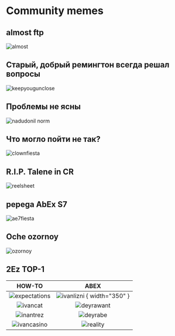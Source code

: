 # Community memes

## almost ftp
![almost](../images/memes/vipftp.png)
## Старый, добрый ремингтон всегда решал вопросы

![keepyougunclose](../images/memes/20230412_1654_Discord_Cool.png)

## Проблемы не ясны

![nadudonil norm](../images/memes/nadonatilnorm.png)

## Что могло пойти не так?

![clownfiesta](../images/memes/clown34.png)

## R.I.P. Talene in CR

![reelsheet](../images/memes/silasStonks.png)

## pepega AbEx S7

![ae7fiesta](../images/memes/AES7_TheHospital.jpg)

## Oche ozornoy

![ozornoy](../images/th/tr_meme.jpg) 

## 2Ez TOP-1

|                    HOW-TO                     |                     ABEX                      |
| :-------------------------------------------: | :-------------------------------------------: |
|  ![expectations](../images/memes/klubni.png)  |  ![ivanlizni](../images/memes/ivanlizni.png) { width="350" } |
|    ![ivancat](../images/memes/ivancat.png)    |   ![deyrawant](../images/memes/deyrax4.png)   |
| ![inantrez](../images/memes/ivantreznor.png)  |   ![deyrabe](../images/memes/deyradps.png)    |
| ![ivancasino](../images/memes/ivancasino.png) | ![reality](../images/memes/returntreznor.png) |

<!-- |   ![ivankick](../images/memes/ivankick.png)   |   ![ivansliv](../images/memes/ivansliv.png)   | -->
